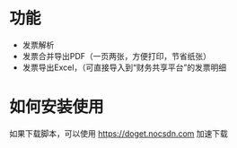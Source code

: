 # 功能

- 发票解析
- 发票合并导出PDF（一页两张，方便打印，节省纸张）
- 发票导出Excel，（可直接导入到“财务共享平台”的发票明细


# 如何安装使用

如果下载脚本，可以使用 https://doget.nocsdn.com 加速下载




